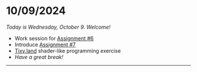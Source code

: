 # 10/09/2024

*Today is Wednesday, October 9. Welcome!*

* Work session for [Assignment #6](../assignments/assignment_7.md)
* Introduce [Assignment #7](../assignments/assignment_7.md)
* [Tixy.land](https://tixy.land/) shader-like programming exercise
* *Have a great break!*

---